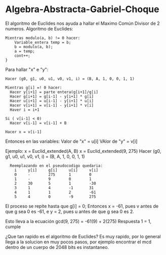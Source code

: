 # Algebra-Abstracta-Gabriel-Choque

El algoritmo de Euclides nos ayuda a hallar el Maximo Común Divisor de 2 numeros.
Algoritmo de Euclides:

    Mientras modulo(a, b) != 0 hacer:
        Variable_entera temp = b;
        b = modulo(a, b);
        a = temp;
        cont++;
    }

Para hallar "x" e "y":

    Hacer (g0, g1, u0, u1, v0, v1, i) = (B, A, 1, 0, 0, 1, 1)

    Mientras g[i] =! 0 hacer:
      Hacer y[i+1] = parte entera(g[i+1]/g[i]
      Hacer g[i+1] = g[i-1] - y[i+1] * g[i]
      Hacer u[i+1] = u[i-1] - y[i+1] * u[i]
      Hacer v[i+1] = v[i-1] - y[i+1] * v[i]
      Haver i = i+1

    Si ( v[i-1] < 0)
      Hacer v[i-1] = v[i-1] + B

    Hacer x = v[i-1]

Entonces en las variables:
    Valor de "x" = u[i]
    VAlor de "y" = v[i]
    
Ejemplo:
  x = Euclid_extended(A, B)
  x = Euclid_extended(9, 275)
  Hacer (g0, g1, u0, u1, v0, v1, i) = (B, A, 1, 0, 0, 1, 1)

      Reemplazando en el pseudocodigo quedaria:
        i     y[i]     g[i]     u[i]     v[i]
        0     -        275      1        0
        1     -        9        0        1
        2     30       5        1        -30
        3     1        4        -1       31
        4     1        1        2        -61
        5     4        0        -9       275 
 
  
  El proceso se repite hasta que g[i] = 0; 
  Entonces x = -61, pues v antes de que g sea 0 es -61, e y = 2, pues u antes de que g sea 0 es 2.
  
  Esto lleva a la ecuación gcd(9, 275) = -61(9) + 2(275)
  Respuesta 1 = 1, cumple
  
  ¿Que tan rapido es el algoritmo de Euclides?
  Es muy rapido, por lo general llega a la solucion en muy pocos pasos, por ejemplo encontrar el mcd dentro de un cuerpo de
  2048 bits es instantaneo.
